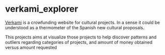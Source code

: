 # verkami_explorer

[Verkami](https://www.Verkami.com) is a crowfunding website for cultural projects. In a sense it could be understood as a thermometer of the Spanish new cultural proposals.

This projects aims at visualize those projects to help discover patterns and outliers regarding categories of projects, and amount of money obtained versus amount requested
